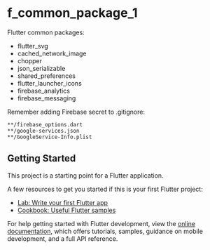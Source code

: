 # f_common_package_1

Flutter common packages:

- flutter_svg
- cached_network_image
- chopper
- json_serializable
- shared_preferences
- flutter_launcher_icons
- firebase_analytics
- firebase_messaging

Remember adding Firebase secret to .gitignore:

```
**/firebase_options.dart
**/google-services.json
**/GoogleService-Info.plist
```

## Getting Started

This project is a starting point for a Flutter application.

A few resources to get you started if this is your first Flutter project:

- [Lab: Write your first Flutter app](https://docs.flutter.dev/get-started/codelab)
- [Cookbook: Useful Flutter samples](https://docs.flutter.dev/cookbook)

For help getting started with Flutter development, view the
[online documentation](https://docs.flutter.dev/), which offers tutorials,
samples, guidance on mobile development, and a full API reference.
